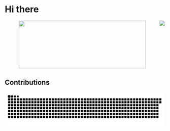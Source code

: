 # Hi there

<div align="center">
  <img align="right" src="https://github-readme-stats-ochre-nine-77.vercel.app/api?username=FESSXX" height="150"/>
</div>
<div align="center">
  <img src="https://count.getloli.com/get/@FESSXX?theme=booru-smtg" height="150" width="400"></img>
</div>

## Contributions
<picture>
  <source media="(prefers-color-scheme: dark)" srcset="https://raw.githubusercontent.com/FESSXX/FESSXX/refs/heads/output/github-contribution-grid-snake-dark.svg">
  <source media="(prefers-color-scheme: light)" srcset="https://raw.githubusercontent.com/FESSXX/FESSXX/refs/heads/output/github-contribution-grid-snake.svg">
  <img alt="github contribution grid snake animation" src="https://raw.githubusercontent.com/FESSXX/FESSXX/refs/heads/output/github-contribution-grid-snake.svg">
</picture>
